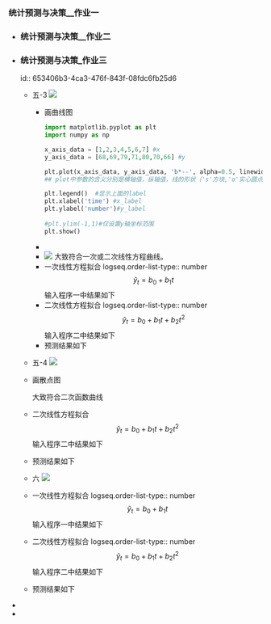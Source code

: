 ### 统计预测与决策__作业一
- ### 统计预测与决策__作业二
- ### 统计预测与决策_作业三
  id:: 653406b3-4ca3-476f-843f-08fdc6fb25d6
	- 五-3
	  ![](https://article.biliimg.com/bfs/article/0b4c5a148288dd09a6d94efe8fe1037f1162443433.jpg)
		- 画曲线图
		  ```python
		  import matplotlib.pyplot as plt
		  import numpy as np
		  
		  x_axis_data = [1,2,3,4,5,6,7] #x
		  y_axis_data = [68,69,79,71,80,70,66] #y
		  
		  plt.plot(x_axis_data, y_axis_data, 'b*--', alpha=0.5, linewidth=1, label='acc')#'bo-'表示蓝色实线，数据点实心原点标注
		  ## plot中参数的含义分别是横轴值，纵轴值，线的形状（'s'方块,'o'实心圆点，'*'五角星   ...，颜色，透明度,线的宽度和标签 ，
		  
		  plt.legend()  #显示上面的label
		  plt.xlabel('time') #x_label
		  plt.ylabel('number')#y_label
		   
		  #plt.ylim(-1,1)#仅设置y轴坐标范围
		  plt.show()
		  ```
		-
		- ![](https://article.biliimg.com/bfs/article/6c9fb5aca4f177825b2825e3c4e919cd1162443433.png)
		  大致符合一次或二次线性方程曲线。
		- 一次线性方程拟合
		  logseq.order-list-type:: number
		  $$\hat y_{t}=b_{0}+b_{1}t$$
		  输入程序一中结果如下
		- 二次线性方程拟合
		  logseq.order-list-type:: number
		  $$\hat y_{t}=b_{0}+b_{1}t+b_{2}t^{2}$$
		  输入程序二中结果如下
		- 预测结果如下
	- 五-4
	  ![](https://article.biliimg.com/bfs/article/f917c823433fae44ff9162288f1d34eb1162443433.jpg)
	- 画散点图
	  
	  大致符合二次函数曲线
	- 二次线性方程拟合
	  $$\hat y_{t}=b_{0}+b_{1}t+b_{2}t^{2}$$
	  输入程序二中结果如下
	- 预测结果如下
	- 六
	  ![](https://article.biliimg.com/bfs/article/8fdecc9b9373ec266c6cb1c5803688061162443433.jpg)
	- 一次线性方程拟合
	  logseq.order-list-type:: number
	  $$\hat y_{t}=b_{0}+b_{1}t$$
	  输入程序一中结果如下
	- 二次线性方程拟合
	  logseq.order-list-type:: number
	  $$\hat y_{t}=b_{0}+b_{1}t+b_{2}t^{2}$$
	  输入程序二中结果如下
	- 预测结果如下
-
-